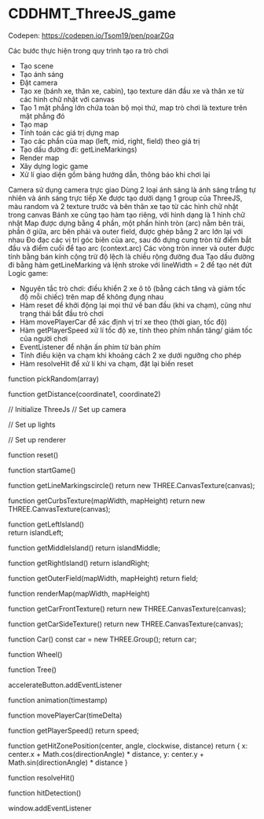 # CDDHMT_ThreeJS_game

Codepen: https://codepen.io/Tsom19/pen/poarZGq

Các bước thực hiện trong quy trình tạo ra trò chơi
- Tạo scene
- Tạo ánh sáng
- Đặt camera
- Tạo xe (bánh xe, thân xe, cabin), tạo texture dán đầu xe và thân xe từ các hình chữ nhật với canvas
- Tạo 1 mặt phẳng lớn chứa toàn bộ mọi thứ, map trò chơi là texture trên mặt phẳng đó
- Tạo map 
- Tính toán các giá trị dựng map
- Tạo các phần của map (left, mid, right, field) theo giá trị
- Tạo dấu đường đi: getLineMarkings)
- Render map
- Xây dựng logic game
- Xử lí giao diện gồm bảng hướng dẫn, thông báo khi chơi lại

Camera sử dụng camera trực giao
Dùng 2 loại ánh sáng là ánh sáng trắng tự nhiên và ánh sáng trực tiếp
Xe được tạo dưới dạng 1 group của ThreeJS, màu random và 2 texture trước và bên thân xe tạo từ các hình chữ nhật trong canvas
Bánh xe cũng tạo hàm tạo riêng, với hình dạng là 1 hình chữ nhật 
Map được dựng bằng 4 phần, một phần hình tròn (arc) nằm bên trái, phần ở giữa, arc bên phải và outer field, được ghép bằng 2 arc lớn lại với nhau
Đo đạc các vị trí góc biên của arc, sau đó dựng cung tròn từ điểm bắt đầu và điểm cuối để tạo arc (context.arc)
Các vòng tròn inner và outer được tính bằng bán kính cộng trừ độ lệch là chiều rộng đường đua
Tạo dấu đường đi bằng hàm getLineMarking và lệnh stroke với lineWidth = 2 để tạo nét đứt
Logic game:
  + Nguyên tắc trò chơi: điều khiển 2 xe ô tô (bằng cách tăng và giảm tốc độ mỗi chiếc) trên map để không đụng nhau
  + Hàm reset để khởi động lại mọi thứ về ban đầu (khi va chạm), cũng như trạng thái bắt đầu trò chơi
  + Hàm movePlayerCar để xác định vị trí xe theo (thời gian, tốc độ) 
  + Hàm getPlayerSpeed xử lí tốc độ xe, tính theo phím nhấn tăng/ giảm tốc của người chơi
  + EventListener để nhận ấn phím từ bàn phím
  + Tính điều kiện va chạm khi khoảng cách 2 xe dưới ngưỡng cho phép
  + Hàm resolveHit để xử lí khi va chạm, đặt lại biến reset

function pickRandom(array) 

function getDistance(coordinate1, coordinate2) 

// Initialize ThreeJs
// Set up camera

// Set up lights

// Set up renderer

function reset() 

function startGame() 

function getLineMarkingscircle()
	return new THREE.CanvasTexture(canvas);

function getCurbsTexture(mapWidth, mapHeight) 
	return new THREE.CanvasTexture(canvas);

function getLeftIsland()	
	return islandLeft;

function getMiddleIsland() 
	return islandMiddle;

function getRightIsland()
	return islandRight;

function getOuterField(mapWidth, mapHeight) 
	return field;

function renderMap(mapWidth, mapHeight) 	

function getCarFrontTexture() 
	return new THREE.CanvasTexture(canvas);

function getCarSideTexture() 
	return new THREE.CanvasTexture(canvas);

function Car() 
	const car = new THREE.Group();
	return car;

function Wheel() 

function Tree()

accelerateButton.addEventListener

function animation(timestamp) 

function movePlayerCar(timeDelta) 

function getPlayerSpeed() 
	return speed;

function getHitZonePosition(center, angle, clockwise, distance) 
  return {
    x: center.x + Math.cos(directionAngle) * distance,
    y: center.y + Math.sin(directionAngle) * distance
  }

function resolveHit() 

function hitDetection() 

window.addEventListener
